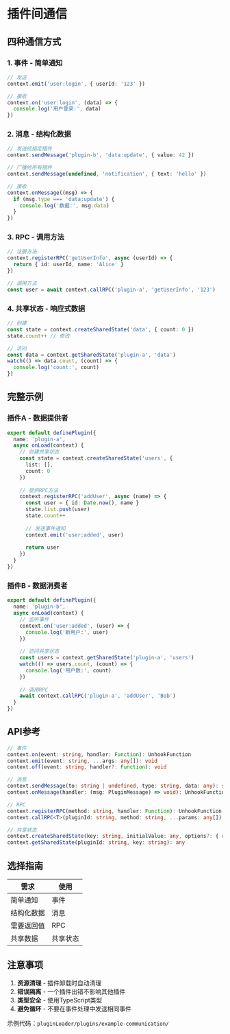 # 插件间通信

## 四种通信方式

### 1. 事件 - 简单通知
```typescript
// 发送
context.emit('user:login', { userId: '123' })

// 接收
context.on('user:login', (data) => {
  console.log('用户登录:', data)
})
```

### 2. 消息 - 结构化数据
```typescript
// 发送给指定插件
context.sendMessage('plugin-b', 'data:update', { value: 42 })

// 广播给所有插件
context.sendMessage(undefined, 'notification', { text: 'hello' })

// 接收
context.onMessage((msg) => {
  if (msg.type === 'data:update') {
    console.log('数据:', msg.data)
  }
})
```

### 3. RPC - 调用方法
```typescript
// 注册方法
context.registerRPC('getUserInfo', async (userId) => {
  return { id: userId, name: 'Alice' }
})

// 调用方法
const user = await context.callRPC('plugin-a', 'getUserInfo', '123')
```

### 4. 共享状态 - 响应式数据
```typescript
// 创建
const state = context.createSharedState('data', { count: 0 })
state.count++ // 修改

// 访问
const data = context.getSharedState('plugin-a', 'data')
watch(() => data.count, (count) => {
  console.log('count:', count)
})
```

## 完整示例

### 插件A - 数据提供者
```typescript
export default definePlugin({
  name: 'plugin-a',
  async onLoad(context) {
    // 创建共享状态
    const state = context.createSharedState('users', {
      list: [],
      count: 0
    })
    
    // 提供RPC方法
    context.registerRPC('addUser', async (name) => {
      const user = { id: Date.now(), name }
      state.list.push(user)
      state.count++
      
      // 发送事件通知
      context.emit('user:added', user)
      
      return user
    })
  }
})
```

### 插件B - 数据消费者
```typescript
export default definePlugin({
  name: 'plugin-b',
  async onLoad(context) {
    // 监听事件
    context.on('user:added', (user) => {
      console.log('新用户:', user)
    })
    
    // 访问共享状态
    const users = context.getSharedState('plugin-a', 'users')
    watch(() => users.count, (count) => {
      console.log('用户数:', count)
    })
    
    // 调用RPC
    await context.callRPC('plugin-a', 'addUser', 'Bob')
  }
})
```

## API参考

```typescript
// 事件
context.on(event: string, handler: Function): UnhookFunction
context.emit(event: string, ...args: any[]): void
context.off(event: string, handler?: Function): void

// 消息
context.sendMessage(to: string | undefined, type: string, data: any): string
context.onMessage(handler: (msg: PluginMessage) => void): UnhookFunction

// RPC
context.registerRPC(method: string, handler: Function): UnhookFunction
context.callRPC<T>(pluginId: string, method: string, ...params: any[]): Promise<T>

// 共享状态
context.createSharedState(key: string, initialValue: any, options?: { readonly?: boolean }): any
context.getSharedState(pluginId: string, key: string): any
```

## 选择指南

| 需求 | 使用 |
|------|------|
| 简单通知 | 事件 |
| 结构化数据 | 消息 |
| 需要返回值 | RPC |
| 共享数据 | 共享状态 |

## 注意事项

1. **资源清理** - 插件卸载时自动清理
2. **错误隔离** - 一个插件出错不影响其他插件
3. **类型安全** - 使用TypeScript类型
4. **避免循环** - 不要在事件处理中发送相同事件

示例代码：`pluginLoader/plugins/example-communication/`
